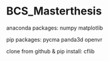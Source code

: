 # BCS_Masterthesis

anaconda packages:
    numpy
    matplotlib

pip packages:
    pycma
    panda3d
    openvr

clone from github & pip install:
    cflib